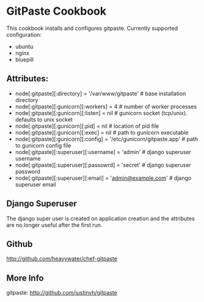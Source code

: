 GitPaste Cookbook
=================

This cookbook installs and configures gitpaste. Currently supported configuration:

* ubuntu
* nginx
* bluepill

Attributes:
-----------

* node[:gitpaste][:directory] = '/var/www/gitpaste'                  # base installation directory
* node[:gitpaste][:gunicorn][:workers] = 4                           # number of worker processes
* node[:gitpaste][:gunicorn][:listen] = nil                          # gunicorn socket (tcp/unix). defaults to unix socket
* node[:gitpaste][:gunicorn][:pid] = nil                             # location of pid file
* node[:gitpaste][:gunicorn][:exec] = nil                            # path to gunicorn executable
* node[:gitpaste][:gunicorn][:config] = '/etc/gunicorn/gitpaste.app' # path to gunicorn config file
* node[:gitpaste][:superuser][:username] = 'admin'                   # django superuser username
* node[:gitpaste][:superuser][:passowrd] = 'secret'                  # django superuser password
* node[:gitpaste][:superuser][:email] = 'admin@example.com'          # django superuser email

Django Superuser
----------------

The django super user is created on application creation and the attributes
are no longer useful after the first run.

Github
------

http://github.com/heavywater/chef-gitpaste

More Info
---------
gitpaste: http://github.com/justinvh/gitpaste

